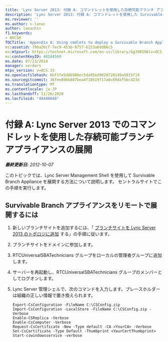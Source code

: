```yaml
---
title: 'Lync Server 2013: 付録 A: コマンドレットを使用した存続可能ブランチ アプライアンスの展開'
description: 'Lync Server 2013: 付録 A: コマンドレットを使用した Survivable Branch アプライアンスの展開'
ms.reviewer: ''
ms.author: v-lanac
author: lanachin
f1.keywords:
- NOCSH
TOCTitle: 'Appendix A: Using cmdlets to deploy a Survivable Branch Appliance'
ms:assetid: 796a26cf-7ec9-453b-8757-6153a6dd86c5
ms:mtpsurl: https://technet.microsoft.com/en-us/library/Gg398598(v=OCS.15)
ms:contentKeyID: 48184569
ms.date: 07/23/2014
manager: serdars
mtps_version: v=OCS.15
ms.openlocfilehash: 6bf1fe5d86900ec5da95ed9020720149a5015f19
ms.sourcegitcommit: 36fee89bb887bea4f18b19f17a8c69daf5bc423d
ms.translationtype: MT
ms.contentlocale: ja-JP
ms.lasthandoff: 11/26/2020
ms.locfileid: "49440648"
---
```

# <a name="appendix-a-using-cmdlets-to-deploy-a-survivable-branch-appliance-in-lync-server-2013"></a>付録 A: Lync Server 2013 でのコマンドレットを使用した存続可能ブランチ アプライアンスの展開

<div data-xmlns="http://www.w3.org/1999/xhtml">

<div class="topic" data-xmlns="http://www.w3.org/1999/xhtml" data-msxsl="urn:schemas-microsoft-com:xslt" data-cs="https://msdn.microsoft.com/">

<div data-asp="https://msdn2.microsoft.com/asp">



</div>

<div id="mainSection">

<div id="mainBody">

<span> </span>

_**最終更新日:** 2012-10-07_

このトピックでは、Lync Server Management Shell を使用して Survivable Branch Appliance を展開する方法について説明します。 セントラルサイトでこの手順を実行します。

<div>

## <a name="to-deploy-a-survivable-branch-appliance-remotely"></a>Survivable Branch アプライアンスをリモートで展開するには

1.  新しいブランチサイトを追加するには、「 [ブランチサイトを Lync Server 2013 のトポロジに追加](lync-server-2013-add-branch-sites-to-your-topology.md) する」の手順に従います。

2.  ブランチサイトをドメインに参加します。

3.  RTCUniversalSBATechnicians グループをローカルの管理者グループに追加します。

4.  サーバーを再起動し、RTCUniversalSBATechnicians グループのメンバーとしてログオンします。

5.  Lync Server 管理シェルで、次のコマンドを入力します。プレースホルダーは組織の正しい情報で置き換えられます。
    
        Export-CsConfiguration -FileName C:\CSConfig.zip
        Import-CsConfiguration -LocalStore -FileName C:\CSConfig.zip -Verbose
        Enable-CSReplica -Verbose
        Enable-CsComputer -Verbose
        Request-CsCertificate -New -Type default -CA <YourCA> -Verbose
        Set-CsCertificate -Type Default -Thumbprint <YourCertThumbprint>
        Start-cswindowsservice -verbose

</div>

</div>

<span> </span>

</div>

</div>

</div>

